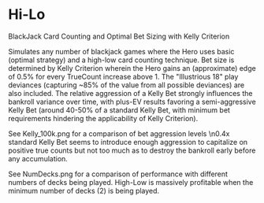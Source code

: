# Hi-Lo
BlackJack Card Counting and Optimal Bet Sizing with Kelly Criterion


Simulates any number of blackjack games where the Hero uses basic (optimal strategy) and a high-low card counting technique. Bet size is determined by Kelly Criterion wherein the Hero gains an (approximate) edge of 0.5% for every TrueCount increase above 1. The "Illustrious 18" play deviances (capturing ~85% of the value from all possible deviances) are also included. The relative aggression of a Kelly Bet strongly influences the bankroll variance over time, with plus-EV results favoring a semi-aggressive Kelly Bet (around 40-50% of a standard Kelly Bet, with minimum bet requirements hindering the applicability of Kelly Criterion). 

See Kelly_100k.png for a comparison of bet aggression levels
  \n0.4x standard Kelly Bet seems to introduce enough aggression to capitalize on positive true counts but not too much as to destroy the bankroll early before any accumulation.


See NumDecks.png for a comparison of performance with different numbers of decks being played. 
  High-Low is massively profitable when the minimum number of decks (2) is being played. 
